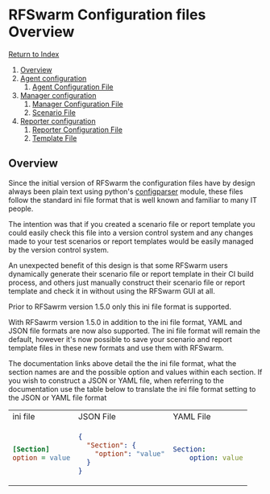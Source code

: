 # RFSwarm Configuration files Overview
[Return to Index](README.md)
1. [Overview](#overview)
1. [Agent configuration](configuration_files_agent.md)
    1. [Agent Configuration File](configuration_files_agent.md#configuration-file)
1. [Manager configuration](configuration_files_manager.md)
    1. [Manager Configuration File](configuration_files_manager.md#configuration-file)
    1. [Scenario File](configuration_files_manager.md#scenario-file)
1. [Reporter configuration](configuration_files_reporter.md)
    1. [Reporter Configuration File](configuration_files_reporter.md#configuration-file)
    1. [Template File](configuration_files_reporter.md#template-file)

## Overview

Since the initial version of RFSwarm the configuration files have by design always been plain text using python's [configparser](https://docs.python.org/3/library/configparser.html) module, these files follow the standard ini file format that is well known and familiar to many IT people.

The intention was that if you created a scenario file or report template you could easily check this file into a version control system and any changes made to your test scenarios or report templates would be easily managed by the version control system.

An unexpected benefit of this design is that some RFSwarm users dynamically generate their scenario file or report template in their CI build process, and others just manually construct their scenario file or report template and check it in without using the RFSwarm GUI at all.

Prior to RFSawrm version 1.5.0 only this ini file format is supported.

With RFSawrm version 1.5.0 in addition to the ini file format, YAML and JSON file formats are now also supported. The ini file format will remain the default, however it's now possible to save your scenario and report template files in these new formats and use them with RFSwarm.

The documentation links above detail the the ini file format, what the section names are and the possible option and values within each section. If you wish to construct a JSON or YAML file, when referring to the documentation use the table below to translate the ini file format setting to the JSON or YAML file format

<table>
<tr>
<td> ini file </td><td> JSON File </td><td> YAML File </td>
</tr>
<tr>
<td>


```ini
[Section]
option = value
```
</td>
<td>


```json
{
  "Section": {
    "option": "value"
  }
}
```
</td>
<td>


```yaml
Section:
    option: value
```
</td>
</tr>
</table>
